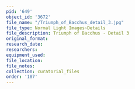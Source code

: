 ```yaml
---
pid: '649'
object_id: '3672'
file_name: "/Triumph_of_Bacchus_detail_3.jpg"
file_type: Normal Light Images›Details
file_description: Triumph of Bacchus - Detail 3
original_format:
research_date:
researchers:
equipment_used:
file_location:
file_notes:
collection: curatorial_files
order: '187'
---
```

